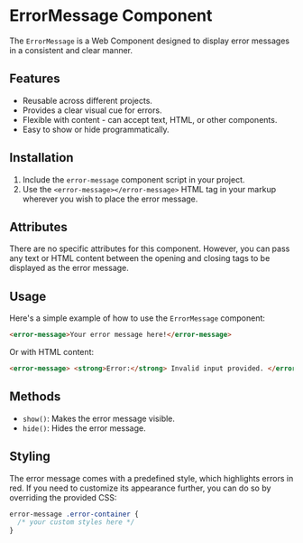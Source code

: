 # ErrorMessage Component

The `ErrorMessage` is a Web Component designed to display error messages in a consistent and clear manner.

## Features

- Reusable across different projects.
- Provides a clear visual cue for errors.
- Flexible with content - can accept text, HTML, or other components.
- Easy to show or hide programmatically.

## Installation

1. Include the `error-message` component script in your project.
2. Use the `<error-message></error-message>` HTML tag in your markup wherever you wish to place the error message.

## Attributes

There are no specific attributes for this component. However, you can pass any text or HTML content between the opening and closing tags to be displayed as the error message.

## Usage

Here's a simple example of how to use the `ErrorMessage` component:

```html
<error-message>Your error message here!</error-message>
```

Or with HTML content:

```html
<error-message> <strong>Error:</strong> Invalid input provided. </error-message>
```

## Methods

- `show()`: Makes the error message visible.
- `hide()`: Hides the error message.

## Styling

The error message comes with a predefined style, which highlights errors in red. If you need to customize its appearance further, you can do so by overriding the provided CSS:

```css
error-message .error-container {
  /* your custom styles here */
}
```
